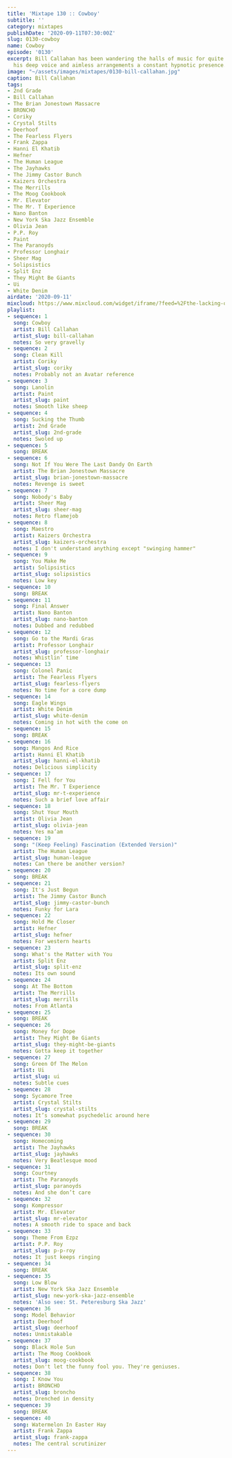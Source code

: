 ```yaml
---
title: 'Mixtape 130 :: Cowboy'
subtitle: ''
category: mixtapes
publishDate: '2020-09-11T07:30:00Z'
slug: 0130-cowboy
name: Cowboy
episode: '0130'
excerpt: Bill Callahan has been wandering the halls of music for quite some time now,
  his deep voice and aimless arrangements a constant hypnotic presence.
image: "~/assets/images/mixtapes/0130-bill-callahan.jpg"
caption: Bill Callahan
tags:
- 2nd Grade
- Bill Callahan
- The Brian Jonestown Massacre
- BRONCHO
- Coriky
- Crystal Stilts
- Deerhoof
- The Fearless Flyers
- Frank Zappa
- Hanni El Khatib
- Hefner
- The Human League
- The Jayhawks
- The Jimmy Castor Bunch
- Kaizers Orchestra
- The Merrills
- The Moog Cookbook
- Mr. Elevator
- The Mr. T Experience
- Nano Banton
- New York Ska Jazz Ensemble
- Olivia Jean
- P.P. Roy
- Paint
- The Paranoyds
- Professor Longhair
- Sheer Mag
- Solipsistics
- Split Enz
- They Might Be Giants
- Ui
- White Denim
airdate: '2020-09-11'
mixcloud: https://www.mixcloud.com/widget/iframe/?feed=%2Fthe-lacking-org%2Fux7dus-130-cowboy%2F&hide_artwork=1&hide_cover=1
playlist:
- sequence: 1
  song: Cowboy
  artist: Bill Callahan
  artist_slug: bill-callahan
  notes: So very gravelly
- sequence: 2
  song: Clean Kill
  artist: Coriky
  artist_slug: coriky
  notes: Probably not an Avatar reference
- sequence: 3
  song: Lanolin
  artist: Paint
  artist_slug: paint
  notes: Smooth like sheep
- sequence: 4
  song: Sucking the Thumb
  artist: 2nd Grade
  artist_slug: 2nd-grade
  notes: Swoled up
- sequence: 5
  song: BREAK
- sequence: 6
  song: Not If You Were The Last Dandy On Earth
  artist: The Brian Jonestown Massacre
  artist_slug: brian-jonestown-massacre
  notes: Revenge is sweet
- sequence: 7
  song: Nobody's Baby
  artist: Sheer Mag
  artist_slug: sheer-mag
  notes: Retro flamejob
- sequence: 8
  song: Maestro
  artist: Kaizers Orchestra
  artist_slug: kaizers-orchestra
  notes: I don't understand anything except "swinging hammer"
- sequence: 9
  song: You Make Me
  artist: Solipsistics
  artist_slug: solipsistics
  notes: Low key
- sequence: 10
  song: BREAK
- sequence: 11
  song: Final Answer
  artist: Nano Banton
  artist_slug: nano-banton
  notes: Dubbed and redubbed
- sequence: 12
  song: Go to the Mardi Gras
  artist: Professor Longhair
  artist_slug: professor-longhair
  notes: Whistlin’ time
- sequence: 13
  song: Colonel Panic
  artist: The Fearless Flyers
  artist_slug: fearless-flyers
  notes: No time for a core dump
- sequence: 14
  song: Eagle Wings
  artist: White Denim
  artist_slug: white-denim
  notes: Coming in hot with the come on
- sequence: 15
  song: BREAK
- sequence: 16
  song: Mangos And Rice
  artist: Hanni El Khatib
  artist_slug: hanni-el-khatib
  notes: Delicious simplicity
- sequence: 17
  song: I Fell for You
  artist: The Mr. T Experience
  artist_slug: mr-t-experience
  notes: Such a brief love affair
- sequence: 18
  song: Shut Your Mouth
  artist: Olivia Jean
  artist_slug: olivia-jean
  notes: Yes ma’am
- sequence: 19
  song: "(Keep Feeling) Fascination (Extended Version)"
  artist: The Human League
  artist_slug: human-league
  notes: Can there be another version?
- sequence: 20
  song: BREAK
- sequence: 21
  song: It's Just Begun
  artist: The Jimmy Castor Bunch
  artist_slug: jimmy-castor-bunch
  notes: Funky for Lara
- sequence: 22
  song: Hold Me Closer
  artist: Hefner
  artist_slug: hefner
  notes: For western hearts
- sequence: 23
  song: What's the Matter with You
  artist: Split Enz
  artist_slug: split-enz
  notes: Its own sound
- sequence: 24
  song: At The Bottom
  artist: The Merrills
  artist_slug: merrills
  notes: From Atlanta
- sequence: 25
  song: BREAK
- sequence: 26
  song: Money for Dope
  artist: They Might Be Giants
  artist_slug: they-might-be-giants
  notes: Gotta keep it together
- sequence: 27
  song: Green Of The Melon
  artist: Ui
  artist_slug: ui
  notes: Subtle cues
- sequence: 28
  song: Sycamore Tree
  artist: Crystal Stilts
  artist_slug: crystal-stilts
  notes: It’s somewhat psychedelic around here
- sequence: 29
  song: BREAK
- sequence: 30
  song: Homecoming
  artist: The Jayhawks
  artist_slug: jayhawks
  notes: Very Beatlesque mood
- sequence: 31
  song: Courtney
  artist: The Paranoyds
  artist_slug: paranoyds
  notes: And she don’t care
- sequence: 32
  song: Kompressor
  artist: Mr. Elevator
  artist_slug: mr-elevator
  notes: A smooth ride to space and back
- sequence: 33
  song: Theme From Ezpz
  artist: P.P. Roy
  artist_slug: p-p-roy
  notes: It just keeps ringing
- sequence: 34
  song: BREAK
- sequence: 35
  song: Low Blow
  artist: New York Ska Jazz Ensemble
  artist_slug: new-york-ska-jazz-ensemble
  notes: 'Also see: St. Peteresburg Ska Jazz'
- sequence: 36
  song: Model Behavior
  artist: Deerhoof
  artist_slug: deerhoof
  notes: Unmistakable
- sequence: 37
  song: Black Hole Sun
  artist: The Moog Cookbook
  artist_slug: moog-cookbook
  notes: Don't let the funny fool you. They're geniuses.
- sequence: 38
  song: I Know You
  artist: BRONCHO
  artist_slug: broncho
  notes: Drenched in density
- sequence: 39
  song: BREAK
- sequence: 40
  song: Watermelon In Easter Hay
  artist: Frank Zappa
  artist_slug: frank-zappa
  notes: The central scrutinizer
---
```


